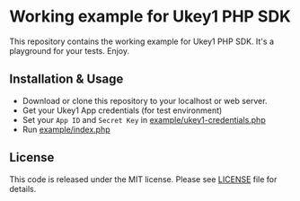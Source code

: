 # Working example for Ukey1 PHP SDK

This repository contains the working example for Ukey1 PHP SDK. It's a playground for your tests. Enjoy.

## Installation & Usage

- Download or clone this repository to your localhost or web server.
- Get your Ukey1 App credentials (for test environment)
- Set your `App ID` and `Secret Key` in [example/ukey1-credentials.php](example/ukey1-credentials.php)
- Run [example/index.php](example/index.php)

## License

This code is released under the MIT license. Please see [LICENSE](https://github.com/noo-zh/ukey1-php-sdk-example/blob/master/LICENSE) file for details.